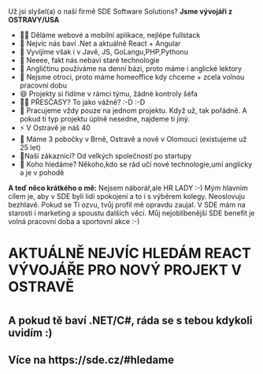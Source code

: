 
Už jsi slyšel(a) o naší firmě SDE Software Solutions? **Jsme vývojáři z OSTRAVY/USA**
  
- 👩‍💻 Děláme webové a mobilní aplikace, nejlépe fullstack
- 💖 Nejvíc nás baví .Net a aktuálně React + Angular
- 👯 Vyvíjíme však i v Javě, JS, GoLangu,PHP,Pythonu
- 🤔 Neeee, fakt nás nebaví staré technologie
- 💬 Angličtinu používáme na denní bázi, proto máme i anglické lektory 
- 🎃 Nejsme otroci, proto máme homeoffice kdy chceme + zcela volnou pracovní dobu
- 😄 Projekty si řídíme v rámci týmu, žádné kontroly šéfa
- 🐱‍👤 PŘESČASY? To jako vážně? :-D :-D 
- 🐓 Pracujeme vždy pouze na jednom projektu. Když už, tak pořádně. A pokud ti typ projektu úplně nesedne, najdeme ti jiný.
- ⚡ V Ostravě je náš 40
- 🎈 Máme 3 pobočky v Brně, Ostravě a nově v Olomouci (existujeme už 25 let)
- 🦸‍Naši zákazníci? Od velkých společností po startupy
- 🤘 Koho hledáme? Někoho,kdo se rád učí nové technologie,umí anglicky a je v pohodě

**A teď něco krátkého o mě:** Nejsem náborář,ale HR LADY :-) Mým hlavním cílem je, aby v SDE byli lidi spokojení a to i s výběrem kolegy. Neoslovuju bezhlavě. Pokud se Ti ozvu, tvůj profil mě opravdu zaujal. V SDE mám na starosti i marketing a spoustu dalších věcí. Můj nejoblíbenější SDE benefit je volná pracovní doba a sportovní akce :-) 
<h1> AKTUÁLNĚ NEJVÍC HLEDÁM REACT VÝVOJÁŘE PRO NOVÝ PROJEKT V OSTRAVĚ<h1>
<h2> A pokud tě baví .NET/C#, ráda se s tebou kdykoli uvidím :) <h2> Více na https://sde.cz/#hledame
